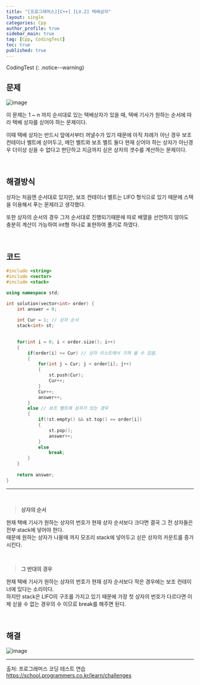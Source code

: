 ```yaml
---
title: "[프로그래머스][C++] [LV.2] 택배상자"
layout: single
categories: Cpp
author_profile: true
sidebar_main: true
tag: [Cpp, CodingTest]
toc: true
published: true
---
```


CodingTest
{: .notice--warning}

## 문제

![image](https://github.com/PREADIM/PREADIM.github.io/assets/69719507/7ed096dc-f11b-4681-8a99-999e6ed2e106)


이 문제는 1 ~ n 까지 순서대로 있는 택배상자가 있을 때, 택배 기사가 원하는 순서에 따라 택배 상자를 싣어야 하는 문제이다.

이때 택배 상자는 반드시 앞에서부터 꺼낼수가 있기 때문에 아직 차례가 아닌 경우 보조 컨테이너 벨트에 싣어두고, 메인 벨트와 보조 벨트 둘다 현재 싣어야 하는 상자가 아닌경우 더이상 싣을 수 없다고 판단하고 지금까지 싣은 상자의 갯수를 계산하는 문제이다.


<br>


## 해결방식

상자는 처음엔 순서대로 있지만, 보조 컨테이너 벨트는 LIFO 형식으로 있기 때문에 스택을 이용해서 푸는 문제라고 생각했다.

또한 상자의 순서의 경우 그저 순서대로 진행되기때문에 따로 배열을 선언하지 않아도 충분히 계산이 가능하여 int형 하나로 표현하여 풀기로 하였다.


<br>


## 코드


```cpp
#include <string>
#include <vector>
#include <stack>

using namespace std;

int solution(vector<int> order) {
    int answer = 0;
    
    int Cur = 1; // 상자 순서
    stack<int> st;

    
    for(int i = 0; i < order.size(); i++)
    {
        if(order[i] >= Cur) // 상자 리스트에서 가져 올 수 있음.
        {
            for(int j = Cur; j < order[i]; j++)
            {
                st.push(Cur);
                Cur++;
            }
            Cur++;
            answer++;          
        }
        else // 보조 벨트에 상자가 있는 경우
        {
            if(!st.empty() && st.top() == order[i])
            {
                st.pop();
                answer++;
            }
            else
                break;
        }
    }
       
    return answer;
}
```
***

<br>

> **상자의 순서**

현재 택배 기사가 원하는 상자의 번호가 현재 상자 순서보다 크다면 결국 그 전 상자들은 전부 stack에 넣어야 한다.      
때문에 원하는 상자가 나올때 까지 모조리 stack에 넣어두고 싣은 상자의 카운트를 증가 시킨다.

<br>

> **그 반대의 경우**

현재 택배 기사가 원하는 상자의 번호가 현재 상자 순서보다 작은 경우에는 보조 컨테이너에 있다는 소리이다.    
하지만 stack은 LIFO의 구조를 가지고 있기 때문에 가장 첫 상자의 번호가 다르다면 이제 싣을 수 없는 경우의 수 이므로 break를 해주면 된다.


<br>

## 해결



![image](https://github.com/PREADIM/PREADIM.github.io/assets/69719507/fd313529-67f8-4e82-92e7-89625fa12477)


***

출처: 프로그래머스 코딩 테스트 연습    
https://school.programmers.co.kr/learn/challenges